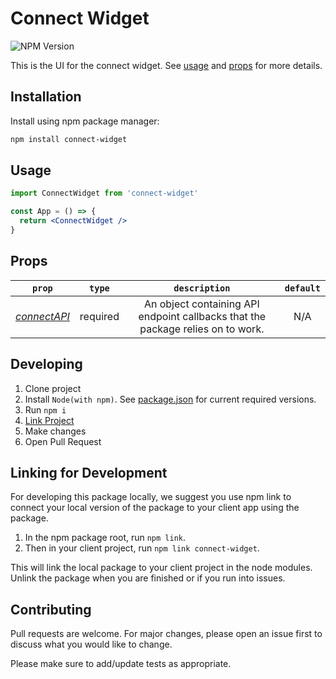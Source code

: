 # Connect Widget

![NPM Version](https://img.shields.io/npm/v/connect-widget?link=https%3A%2F%2Fwww.npmjs.com%2Fpackage%2Fconnect-widget)

This is the UI for the connect widget. See [usage](#usage) and [props](#props) for more details.

## Installation

Install using npm package manager:

```bash
npm install connect-widget
```

## Usage

```jsx
import ConnectWidget from 'connect-widget'

const App = () => {
  return <ConnectWidget />
}
```

## Props

|     `prop`      | `type` | `description` | `default` |
| :-------------: | :----: | :-----------: | :-------: |
|[ _connectAPI_](https://github.com/mxenabled/connect-widget/blob/master/APIDOCUMENTATION.md)|      required  | An object containing API endpoint callbacks that the package relies  on to work.       | N/A          |

## Developing

1. Clone project
2. Install `Node(with npm)`. See [package.json](/package.json) for current required versions.
3. Run `npm i`
4. [Link Project](#linking-for-development)
5. Make changes
6. Open Pull Request

## Linking for Development

For developing this package locally, we suggest you use npm link to connect your local version of the package to your client app using the package.

1. In the npm package root, run `npm link`.
2. Then in your client project, run `npm link connect-widget`.

This will link the local package to your client project in the node modules. Unlink the package when you are finished or if you run into issues.

## Contributing

Pull requests are welcome. For major changes, please open an issue first
to discuss what you would like to change.

Please make sure to add/update tests as appropriate.